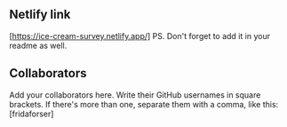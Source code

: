 ## Netlify link
[https://ice-cream-survey.netlify.app/]
PS. Don't forget to add it in your readme as well.

## Collaborators
Add your collaborators here. Write their GitHub usernames in square brackets. If there's more than one, separate them with a comma, like this:
[fridaforser]
